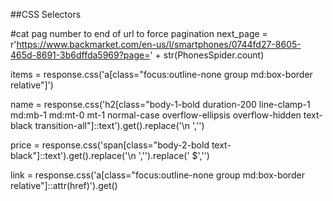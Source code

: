 ##CSS Selectors

#cat pag number to end of url to force pagination
next_page = r'https://www.backmarket.com/en-us/l/smartphones/0744fd27-8605-465d-8691-3b6dffda5969?page=' + str(PhonesSpider.count)

items = response.css('a[class="focus:outline-none group md:box-border relative"]')

name = response.css('h2[class="body-1-bold duration-200 line-clamp-1 md:mb-1 md:mt-0 mt-1 normal-case overflow-ellipsis overflow-hidden text-black transition-all"]::text').get().replace('\n      ','')

price = response.css('span[class="body-2-bold text-black"]::text').get().replace('\n        ','').replace('  $','')

link = response.css('a[class="focus:outline-none group md:box-border relative"]::attr(href)').get()